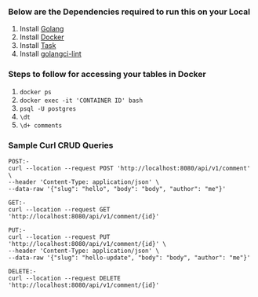 
### Below are the Dependencies required to run this on your Local ###
1. Install [Golang](https://go.dev/doc/install)
2. Install [Docker](https://docs.docker.com/get-docker/)
3. Install [Task](https://taskfile.dev/installation/)
4. Install [golangci-lint](https://golangci-lint.run/usage/install/)

### Steps to follow for accessing your tables in Docker ###
1. `docker ps`
2. `docker exec -it 'CONTAINER ID' bash`
3. `psql -U postgres`
4. `\dt`
5. `\d+ comments`

### Sample Curl CRUD Queries ###
````
POST:-
curl --location --request POST 'http://localhost:8080/api/v1/comment' \
--header 'Content-Type: application/json' \
--data-raw '{"slug": "hello", "body": "body", "author": "me"}'
````

````
GET:-
curl --location --request GET 'http://localhost:8080/api/v1/comment/{id}'
````

````
PUT:- 
curl --location --request PUT 'http://localhost:8080/api/v1/comment/{id}' \
--header 'Content-Type: application/json' \
--data-raw '{"slug": "hello-update", "body": "body", "author": "me"}'
````

````
DELETE:- 
curl --location --request DELETE 'http://localhost:8080/api/v1/comment/{id}'
````